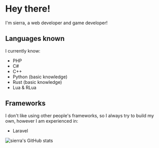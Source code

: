 # Hey there!
I'm sierra, a web developer and game developer!

## Languages known
I currently know:
* PHP
* C#
* C++
* Python (basic knowledge)
* Rust (basic knowledge)
* Lua & RLua

## Frameworks
I don't like using other people's frameworks, so I always try to build my own, however I am experienced in:
* Laravel

![sierra's GitHub stats](https://github-readme-stats.vercel.app/api?username=warlord-hash&show_icons=true&theme=dracula)
